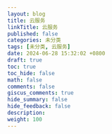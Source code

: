 ```yaml
---
layout: blog
title: 云服务
linkTitle: 云服务
published: false
categories: 未分类
tags: [未分类, 云服务]
date: 2024-06-28 15:32:02 +0800
draft: true
toc: true
toc_hide: false
math: false
comments: false
giscus_comments: true
hide_summary: false
hide_feedback: false
description:
weight: 100
---
```



